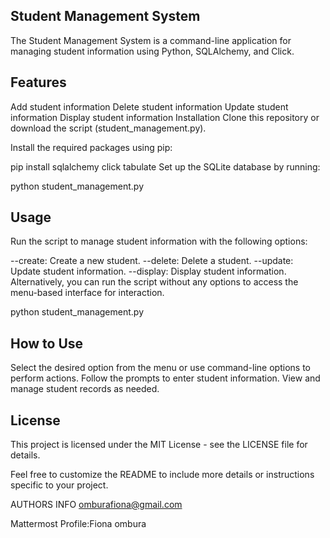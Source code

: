 ## Student Management System
The Student Management System is a command-line application for managing student information using Python, SQLAlchemy, and Click.

## Features
Add student information
Delete student information
Update student information
Display student information
Installation
Clone this repository or download the script (student_management.py).

Install the required packages using pip:

pip install sqlalchemy click tabulate
Set up the SQLite database by running:

python student_management.py
## Usage
Run the script to manage student information with the following options:

--create: Create a new student.
--delete: Delete a student.
--update: Update student information.
--display: Display student information.
Alternatively, you can run the script without any options to access the menu-based interface for interaction.

python student_management.py
## How to Use
Select the desired option from the menu or use command-line options to perform actions.
Follow the prompts to enter student information.
View and manage student records as needed.
## License
This project is licensed under the MIT License - see the LICENSE file for details.

Feel free to customize the README to include more details or instructions specific to your project.

AUTHORS INFO
omburafiona@gmail.com

Mattermost Profile:Fiona ombura